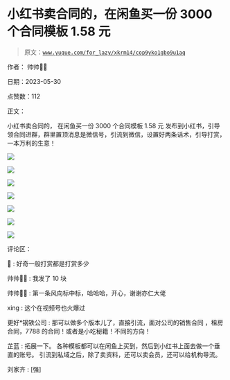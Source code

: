 # 小红书卖合同的，在闲鱼买一份 3000 个合同模板 1.58 元

> 原文：[`www.yuque.com/for_lazy/xkrm14/cop9yko1gbo9u1aq`](https://www.yuque.com/for_lazy/xkrm14/cop9yko1gbo9u1aq)

作者： 帅帅🔫🌱

日期：2023-05-30

点赞数：112

正文：

小红书卖合同的， 在闲鱼买一份 3000 个合同模板 1.58 元 发布到小红书，引导领合同进群，群里置顶消息是微信号，引流到微信，设置好两条话术，引导打赏，一本万利的生意！

![](img/e82eff6398a41d94819c02ab1384014f.png)

![](img/a702fb5e047b97061e6798eeee966df1.png)

![](img/26eb548aaf3c115679cf62312cbbcccf.png)

![](img/e82eff6398a41d94819c02ab1384014f.png)

![](img/67e4eb251087d929bb8fa2f92e7450aa.png)

![](img/a702fb5e047b97061e6798eeee966df1.png)

![](img/26eb548aaf3c115679cf62312cbbcccf.png)

评论区：

🐖 : 好奇一般打赏都是打赏多少

帅帅🔫🌱 : 我发了 10 块

帅帅🔫🌱 : 第一条风向标中标，哈哈哈，开心，谢谢亦仁大佬

xing : 这个在视频号也火爆过

更好*钢铁公司 : 那可以做多个版本儿了，直接引流，面对公司的销售合同 ，租房合同，7788 的合同！或者是小吃秘籍！不同的方向！

芷蓝 : 拓展一下。 各种模板都可以在闲鱼上买到，然后到小红书上面去做一个垂直的账号。 引流到私域之后，除了卖资料，还可以卖会员，还可以给机构导流。

刘家齐 : [强]

